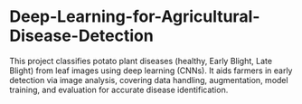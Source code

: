 # Deep-Learning-for-Agricultural-Disease-Detection
This project classifies potato plant diseases (healthy, Early Blight, Late Blight) from leaf images using deep learning (CNNs). It aids farmers in early detection via image analysis, covering data handling, augmentation, model training, and evaluation for accurate disease identification.
